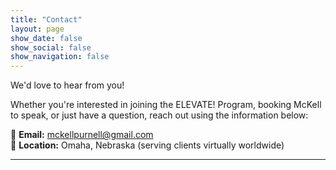 ```yaml
---
title: "Contact"
layout: page
show_date: false
show_social: false
show_navigation: false
---
```


We'd love to hear from you!

Whether you're interested in joining the ELEVATE! Program, booking McKell to speak, or just have a question, reach out using the information below:

📧 **Email:** [mckellpurnell@gmail.com](mailto:mckellpurnell@gmail.com)  
📍 **Location:** Omaha, Nebraska (serving clients virtually worldwide)

---


